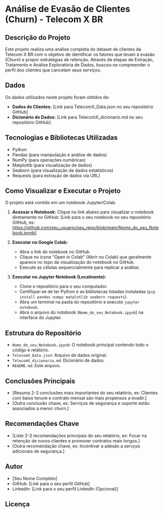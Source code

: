 # Análise de Evasão de Clientes (Churn) - Telecom X BR

## Descrição do Projeto

Este projeto realiza uma análise completa do dataset de clientes da Telecom X BR com o objetivo de identificar os fatores que levam à evasão (Churn) e propor estratégias de retenção. Através de etapas de Extração, Tratamento e Análise Exploratória de Dados, buscou-se compreender o perfil dos clientes que cancelam seus serviços.

## Dados

Os dados utilizados neste projeto foram obtidos de:
- **Dados de Clientes:** [Link para TelecomX_Data.json no seu repositório GitHub]
- **Dicionário de Dados:** [Link para TelecomX_dicionario.md no seu repositório GitHub]

## Tecnologias e Bibliotecas Utilizadas

- Python
- Pandas (para manipulação e análise de dados)
- NumPy (para operações numéricas)
- Matplotlib (para visualização de dados)
- Seaborn (para visualização de dados estatísticos)
- Requests (para extração de dados via URL)

## Como Visualizar e Executar o Projeto

O projeto está contido em um notebook Jupyter/Colab.

1. **Acessar o Notebook:** Clique no link abaixo para visualizar o notebook diretamente no GitHub:
   [Link para o seu notebook no seu repositório GitHub, ex: https://github.com/seu_usuario/seu_repo/blob/main/Nome_do_seu_Notebook.ipynb]

2. **Executar no Google Colab:**
   - Abra o link do notebook no GitHub.
   - Clique no ícone "Open in Colab" (Abrir no Colab) que geralmente aparece no topo da visualização do notebook no GitHub.
   - Execute as células sequencialmente para replicar a análise.

3. **Executar no Jupyter Notebook (Localmente):**
   - Clone o repositório para o seu computador.
   - Certifique-se de ter Python e as bibliotecas listadas instaladas (`pip install pandas numpy matplotlib seaborn requests`).
   - Abra um terminal na pasta do repositório e execute `jupyter notebook`.
   - Abra o arquivo do notebook (`Nome_do_seu_Notebook.ipynb`) na interface do Jupyter.

## Estrutura do Repositório

- `Nome_do_seu_Notebook.ipynb`: O notebook principal contendo todo o código e relatório.
- `TelecomX_Data.json`: Arquivo de dados original.
- `TelecomX_dicionario.md`: Dicionário de dados.
- `README.md`: Este arquivo.

## Conclusões Principais

- [Resuma 2-3 conclusões mais importantes do seu relatório, ex: Clientes com baixo tenure e contrato mensal são mais propensos a evadir.]
- [Outra conclusão chave, ex: Serviços de segurança e suporte estão associados a menor churn.]

## Recomendações Chave

- [Liste 2-3 recomendações principais do seu relatório, ex: Focar na retenção de novos clientes e promover contratos mais longos.]
- [Outra recomendação chave, ex: Incentivar a adesão a servços adicionais de segurança.]

## Autor

- [Seu Nome Completo]
- GitHub: [Link para o seu perfil GitHub]
- LinkedIn: [Link para o seu perfil LinkedIn (Opcional)]

## Licença

